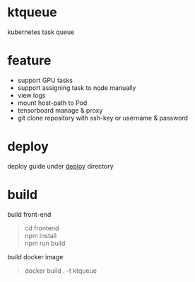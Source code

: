# ktqueue

kubernetes task queue

# feature

- support GPU tasks
- support assigning task to node manually
- view logs
- mount host-path to Pod
- tensorboard manage & proxy
- git clone repository with ssh-key or username & password

# deploy

deploy guide under [deploy](./deploy) directory

# build

build front-end

> cd frontend  
> npm install  
> npm run build  

build docker image

> docker build . -t ktqueue

